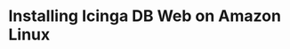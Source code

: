 # Installing Icinga DB Web on Amazon Linux
<!-- {% set amazon_linux = True %} -->
<!-- {% include "02-Installation.md" %} -->
